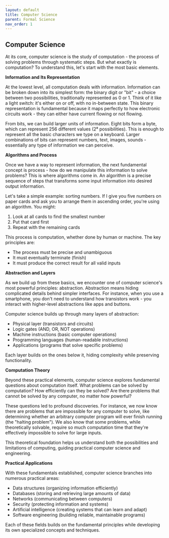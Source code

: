 ```yaml
---
layout: default
title: Computer Science
parent: Formal Science
nav_order: 1
---
```


## Computer Science

At its core, computer science is the study of computation - the process of solving problems through systematic steps. But what exactly is computation? To understand this, let's start with the most basic elements.

**Information and Its Representation**

At the lowest level, all computation deals with information. Information can be broken down into its simplest form: the binary digit or "bit" - a choice between two possibilities, traditionally represented as 0 or 1. Think of it like a light switch: it's either on or off, with no in-between state. This binary representation is fundamental because it maps perfectly to how electronic circuits work - they can either have current flowing or not flowing.

From bits, we can build larger units of information. Eight bits form a byte, which can represent 256 different values (2⁸ possibilities). This is enough to represent all the basic characters we type on a keyboard. Larger combinations of bits can represent numbers, text, images, sounds - essentially any type of information we can perceive.

**Algorithms and Process**

Once we have a way to represent information, the next fundamental concept is process - how do we manipulate this information to solve problems? This is where algorithms come in. An algorithm is a precise sequence of steps that transforms some input information into desired output information.

Let's take a simple example: sorting numbers. If I give you five numbers on paper cards and ask you to arrange them in ascending order, you're using an algorithm. You might:
1. Look at all cards to find the smallest number
2. Put that card first
3. Repeat with the remaining cards

This process is computation, whether done by human or machine. The key principles are:
- The process must be precise and unambiguous
- It must eventually terminate (finish)
- It must produce the correct result for all valid inputs

**Abstraction and Layers**

As we build up from these basics, we encounter one of computer science's most powerful principles: abstraction. Abstraction means hiding complicated details behind simpler interfaces. For instance, when you use a smartphone, you don't need to understand how transistors work - you interact with higher-level abstractions like apps and buttons.

Computer science builds up through many layers of abstraction:
- Physical layer (transistors and circuits)
- Logic gates (AND, OR, NOT operations)
- Machine instructions (basic computer operations)
- Programming languages (human-readable instructions)
- Applications (programs that solve specific problems)

Each layer builds on the ones below it, hiding complexity while preserving functionality.

**Computation Theory**

Beyond these practical elements, computer science explores fundamental questions about computation itself. What problems can be solved by computation? How efficiently can they be solved? Are there problems that cannot be solved by any computer, no matter how powerful?

These questions led to profound discoveries. For instance, we now know there are problems that are impossible for any computer to solve, like determining whether an arbitrary computer program will ever finish running (the "halting problem"). We also know that some problems, while theoretically solvable, require so much computation time that they're effectively impossible to solve for large inputs.

This theoretical foundation helps us understand both the possibilities and limitations of computing, guiding practical computer science and engineering.

**Practical Applications**

With these fundamentals established, computer science branches into numerous practical areas:
- Data structures (organizing information efficiently)
- Databases (storing and retrieving large amounts of data)
- Networks (communicating between computers)
- Security (protecting information and systems)
- Artificial intelligence (creating systems that can learn and adapt)
- Software engineering (building reliable, maintainable programs)

Each of these fields builds on the fundamental principles while developing its own specialized concepts and techniques.
